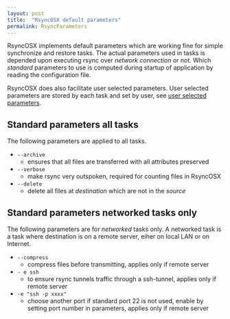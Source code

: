 ```yaml
---
layout: post
title:  "RsyncOSX default parameters"
permalink: RsyncParameters
---
```

RsyncOSX implements default parameters which are working fine for simple synchronize and restore tasks. The actual parameters used in tasks is depended upon executing rsync over _network connection_ or not. Which _standard_ parameters to use is computed during startup of application by reading the configuration file.

RsyncOSX does also facilitate user selected parameters. User selected parameters are stored by each task and set by user, see [user selected parameters](/Parameters).

## Standard parameters all tasks

The following parameters are applied to all tasks.

- `--archive`
	- ensures that all files are transferred with all attributes preserved
- `--verbose`
	- make rsync very outspoken, required for counting files in RsyncOSX
- `--delete`
	- delete all files at _destination_ which are not in the _source_

## Standard parameters networked tasks only

The following parameters are for _networked_ tasks only. A networked task is a task where destination is on a remote server, eiher on local LAN or on Internet.

- `--compress`
	- compress files before transmitting, applies only if remote server
- `- e ssh`
	- to ensure rsync tunnels traffic through a ssh-tunnel, applies only if remote server
- `-e "ssh -p xxxx"`
	- choose another port if standard port 22 is not used, enable by setting port number in parameters, applies only if remote server
